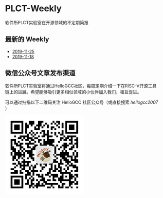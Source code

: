 # PLCT-Weekly

软件所PLCT实验室在开源领域的不定期简报

## 最新的 Weekly

- [2019-11-25](2019-11-25.md)
- [2019-11-18](2019-11-18.md)

## 微信公众号文章发布渠道

软件所PLCT实验室将通过HelloGCC社区，每周定期介绍一下在RISC-V开源工具链上的进展。希望能够吸引更多相似领域的小伙伴加入我们，相互促进。

可以通过扫描以下二维码关注 HelloGCC 社区公众号（或直接搜索 *hellogcc2007* ）

![hellogcc-qr.jpg](hellogcc-qr.jpg)
